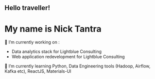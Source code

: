 ## Hello traveller! 
# My name is Nick Tantra

🔭 I’m currently working on :
- Data analytics stack for Lightblue Consulting 
- Web application redevelopment for Lightblue Consulting

🌱 I’m currently learning Python, Data Engineering tools (Hadoop, Airflow, Kafka etc), ReactJS, Materials-UI 
